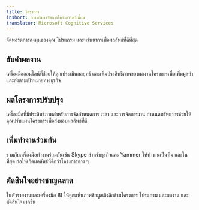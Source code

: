 ```yaml
---
title: โครงการ
inshort: การบริหารจัดการโครงการพรีเมี่ยม
translator: Microsoft Cognitive Services
---
```


จัดพอร์ตการลงทุนของคุณ โปรแกรม และทรัพยากรเพื่อผลลัพธ์ที่ดีที่สุด

## ขับค่าผลงาน
เครื่องมือออนไลน์ที่ช่วยให้คุณประเมินกลยุทธ์ และเพิ่มประสิทธิภาพของผลงานโครงการเพื่อเพิ่มมูลค่า และส่งตามเป้าหมายทางธุรกิจ 

## ผลโครงการปรับปรุง
เครื่องมือที่มีประสิทธิภาพสำหรับการจัดกำหนดการ เวลา และการจัดการงาน กำหนดทรัพยากรช่วยให้คุณปรับแผนโครงการเพื่อส่งมอบผลลัพธ์ที่ดี 

## เพิ่มทำงานร่วมกัน
รวมกับเครื่องมือทำงานร่วมกันเช่น Skype สำหรับธุรกิจและ Yammer ให้ทำงานเป็นทีม และในที่สุด ก่อให้เกิดผลลัพธ์ที่ดีกว่าโครงการต่าง ๆ 

## ตัดสินใจอย่างชาญฉลาด 
ในตัวรายงานและเครื่องมือ BI ให้คุณเห็นภาพข้อมูลเชิงลึกข้ามโครงการ โปรแกรม และผลงาน และตัดสินใจมากขึ้น 





